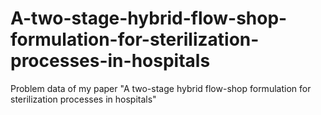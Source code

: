 # A-two-stage-hybrid-flow-shop-formulation-for-sterilization-processes-in-hospitals
Problem data of my paper "A two-stage hybrid flow-shop formulation for sterilization processes in hospitals"
